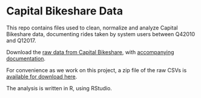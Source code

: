 # Capital Bikeshare Data

This repo contains files used to clean, normalize and analyze Capital Bikeshare data, documenting rides taken by system users between Q42010 and Q12017.  

Download the [raw data from Capital Bikeshare](https://s3.amazonaws.com/capitalbikeshare-data/index.html), with [accompanying documentation](https://www.capitalbikeshare.com/system-data).  

For convenience as we work on this project, a zip file of the raw CSVs is [available for download here](https://drive.google.com/open?id=0BxTxfji0dcTMOVF4S05ubXlsNFU).

The analysis is written in R, using RStudio.  
